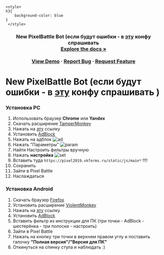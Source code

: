 <br />

	<style>
	h3{
		background-color: blue
	}
	 </style>
<div background-color="blue">
  <h3 align="center">
    New PixelBattle Bot (если будут ошибки - в <a href="https://t.me/joinchat/FrQ5XkjDq4uUxcOYskHGXg">эту</a> конфу спрашивать 
    <br />
    <a href="https://github.com/othneildrew/Best-README-Template"><strong>Explore the docs »</strong></a>
    <br />
    <br />
    <a href="https://github.com/othneildrew/Best-README-Template">View Demo</a>
    ·
    <a href="https://github.com/othneildrew/Best-README-Template/issues">Report Bug</a>
    ·
    <a href="https://github.com/othneildrew/Best-README-Template/issues">Request Feature</a>
  </p>
</h3>
</div>


# New PixelBattle Bot (если будут ошибки - в [эту](https://t.me/joinchat/FrQ5XkjDq4uUxcOYskHGXg) конфу спрашивать )
### Установка PC
1. Использовать браузер **Chrome** или **Yandex**
2. Скачать расширение [TamperMonkey](https://chrome.google.com/webstore/detail/tampermonkey/dhdgffkkebhmkfjojejmpbldmpobfkfo)
3. Нажать на [эту](https://github.com/JesferMonkaS/newpixelbot/raw/master/bot.user.js) ссылку
4. Установить [AdBlock](https://chrome.google.com/webstore/detail/adblock/gighmmpiobklfepjocnamgkkbiglidom/related?hl=ru)
5. Нажать на адблок
![ad](https://i.imgur.com/nOV2MS6.png)
6. Нажать "Параметры"
![param](https://i.imgur.com/crTOOEF.png)
7. Найти Настроить фильтры вручную
8. Нажать **настройка**
![set](https://i.imgur.com/IvANl4u.png)
9. Вставить туда `https://pixel2019.vkforms.ru/static/js/main*` !!!!
10. Сохранить
11. Зайти в Pixel Battle
12. Наслаждаться

### Установка Android
1. Скачать браузер [Firefox](https://play.google.com/store/apps/details?id=org.mozilla.firefox)
2. Установить расширение [ViolentMonkey](https://addons.mozilla.org/en-US/firefox/addon/violentmonkey/)
3. Нажать на [эту](https://github.com/JesferMonkaS/newpixelbot/raw/master/bot.user.js) ссылку
4. Установить [AdBlock](https://addons.mozilla.org/ru/firefox/addon/adblock-for-firefox/)
5. Вставить фильтр из инструкции для ПК (три точки - AdBlock - шестерёнка - три полоски - настроить)
6. Зайти в Pixel Battle
7. Нажать на кнопку три точки в верхнем правом углу и поставить галочку **"Полная версия"/"Версия для ПК"**
8. Откинуться на спинку стула и наблюдать :)
